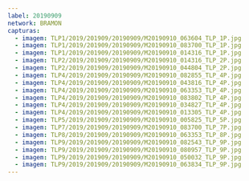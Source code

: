 ```yaml
---
label: 20190909
network: BRAMON
capturas:
  - imagem: TLP1/2019/201909/20190909/M20190910_063604_TLP_1P.jpg
  - imagem: TLP1/2019/201909/20190909/M20190910_083700_TLP_1P.jpg
  - imagem: TLP1/2019/201909/20190909/M20190910_014316_TLP_1P.jpg
  - imagem: TLP2/2019/201909/20190909/M20190910_014316_TLP_2P.jpg
  - imagem: TLP2/2019/201909/20190909/M20190910_044804_TLP_2P.jpg
  - imagem: TLP4/2019/201909/20190909/M20190910_082855_TLP_4P.jpg
  - imagem: TLP4/2019/201909/20190909/M20190910_043816_TLP_4P.jpg
  - imagem: TLP4/2019/201909/20190909/M20190910_063353_TLP_4P.jpg
  - imagem: TLP4/2019/201909/20190909/M20190910_083802_TLP_4P.jpg
  - imagem: TLP4/2019/201909/20190909/M20190910_034827_TLP_4P.jpg
  - imagem: TLP4/2019/201909/20190909/M20190910_013305_TLP_4P.jpg
  - imagem: TLP5/2019/201909/20190909/M20190910_005825_TLP_5P.jpg
  - imagem: TLP7/2019/201909/20190909/M20190910_083700_TLP_7P.jpg
  - imagem: TLP8/2019/201909/20190909/M20190910_063353_TLP_8P.jpg
  - imagem: TLP9/2019/201909/20190909/M20190910_082543_TLP_9P.jpg
  - imagem: TLP9/2019/201909/20190909/M20190910_080957_TLP_9P.jpg
  - imagem: TLP9/2019/201909/20190909/M20190910_050032_TLP_9P.jpg
  - imagem: TLP9/2019/201909/20190909/M20190910_063834_TLP_9P.jpg
---
```

